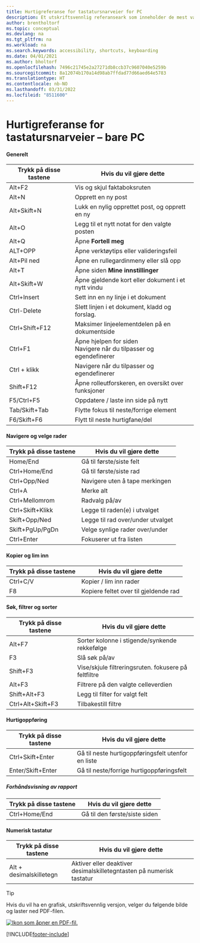 ```yaml
---
title: Hurtigreferanse for tastatursnarveier for PC
description: Et utskriftsvennlig referanseark som inneholder de mest vanlige tastatursnarveiene for PC-brukere.
author: brentholtorf
ms.topic: conceptual
ms.devlang: na
ms.tgt_pltfrm: na
ms.workload: na
ms.search.keywords: accessibility, shortcuts, keyboarding
ms.date: 04/01/2021
ms.author: bholtorf
ms.openlocfilehash: 7496c21745e2a27271db8ccb37c9607040e5259b
ms.sourcegitcommit: 8a12074b170a14d98ab7ffdad77d66aed64e5783
ms.translationtype: HT
ms.contentlocale: nb-NO
ms.lasthandoff: 03/31/2022
ms.locfileid: "8511600"
---
```

# <a name="keyboard-quick-reference---pc-only"></a>Hurtigreferanse for tastatursnarveier – bare PC

#### <a name="general"></a>Generelt

|Trykk på disse tastene|Hvis du vil gjøre dette|  
|-|-|
|Alt+F2|Vis og skjul faktaboksruten|
|Alt+N|Opprett en ny post|
|Alt+Skift+N|Lukk en nylig opprettet post, og opprett en ny|
|Alt+O|Legg til et nytt notat for den valgte posten|
|Alt+Q|Åpne **Fortell meg**|
|ALT+OPP|Åpne verktøytips eller valideringsfeil|
|Alt+Pil ned|Åpne en rullegardinmeny eller slå opp|
|Alt+T|Åpne siden **Mine innstillinger**|
|Alt+Skift+W|Åpne gjeldende kort eller dokument i et nytt vindu|
|Ctrl+Insert|Sett inn en ny linje i et dokument|
|Ctrl-Delete|Slett linjen i et dokument, kladd og forslag.|
|Ctrl+Shift+F12|Maksimer linjeelementdelen på en dokumentside|
|Ctrl+F1|Åpne hjelpen for siden<br />Navigere når du tilpasser og egendefinerer|
|Ctrl + klikk|Navigere når du tilpasser og egendefinerer|
|Shift+F12|Åpne rolleutforskeren, en oversikt over funksjoner|
|F5/Ctrl+F5|Oppdatere / laste inn side på nytt|
|Tab/Skift+Tab|Flytte fokus til neste/forrige element|
|F6/Skift+F6|Flytt til neste hurtigfane/del|

#### <a name="navigate--select-rows"></a>Navigere og velge rader

|Trykk på disse tastene|Hvis du vil gjøre dette|
|-|-|
|Home/End|Gå til første/siste felt|
|Ctrl+Home/End |Gå til første/siste rad|
|Ctrl+Opp/Ned|Navigere uten å tape merkingen|
|Ctrl+A |Merke alt|
|Ctrl+Mellomrom|Radvalg på/av|
|Ctrl+Skift+Klikk|Legge til raden(e) i utvalget|
|Skift+Opp/Ned|Legge til rad over/under utvalget|
|Skift+PgUp/PgDn|Velge synlige rader over/under|
|Ctrl+Enter|Fokuserer ut fra listen|

#### <a name="copy--paste"></a>Kopier og lim inn

|Trykk på disse tastene|Hvis du vil gjøre dette|
|-|-|
|Ctrl+C/V|Kopier / lim inn rader|
|F8|Kopiere feltet over til gjeldende rad|

#### <a name="search-filter--sort"></a>Søk, filtrer og sorter

|Trykk på disse tastene|Hvis du vil gjøre dette|
|-|-|
|Alt+F7|Sorter kolonne i stigende/synkende rekkefølge|
|F3|Slå søk på/av|
|Shift+F3|Vise/skjule filtreringsruten. fokusere på feltfiltre|
|Alt+F3|Filtrere på den valgte celleverdien|
|Shift+Alt+F3|Legg til filter for valgt felt|
|Ctrl+Alt+Skift+F3|Tilbakestill filtre|

#### <a name="quick-entry"></a>Hurtigoppføring

|Trykk på disse tastene|Hvis du vil gjøre dette|
|-|-|
|Ctrl+Skift+Enter|Gå til neste hurtigoppføringsfelt utenfor en liste|
|Enter/Skift+Enter|Gå til neste/forrige hurtigoppføringsfelt|

##### <a name="report-preview"></a>Forhåndsvisning av rapport

|Trykk på disse tastene|Hvis du vil gjøre dette|
|-|-|
|Ctrl+Home/End|Gå til den første/siste siden|

#### <a name="numeric-keypad"></a>Numerisk tastatur

|Trykk på disse tastene|Hvis du vil gjøre dette|  
|-|-|
|Alt + desimalskilletegn|Aktiver eller deaktiver desimalskilletegntasten på numerisk tastatur|

> [!TIP]
> Hvis du vil ha en grafisk, utskriftsvennlig versjon, velger du følgende bilde og laster ned PDF-filen.
>
> [![Ikon som åpner en PDF-fil.](media/keyboard_shortcut_inline.png)](media/keyboard_shortcuts.pdf)


[!INCLUDE[footer-include](includes/footer-banner.md)]